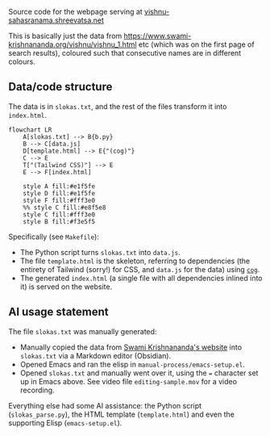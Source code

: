 Source code for the webpage serving at [vishnu-sahasranama.shreevatsa.net](https://vishnu-sahasranama.shreevatsa.net/)

This is basically just the data from https://www.swami-krishnananda.org/vishnu/vishnu_1.html etc (which was on the first page of search results), coloured such that consecutive names are in different colours.

## Data/code structure

The data is in `slokas.txt`, and the rest of the files transform it into `index.html`.

```mermaid
flowchart LR
    A[slokas.txt] --> B{b.py}
    B --> C[data.js]
    D[template.html] --> E{"(cog)"}
    C --> E
    T["(Tailwind CSS)"] --> E
    E --> F[index.html]
    
    style A fill:#e1f5fe
    style D fill:#e1f5fe
    style F fill:#fff3e0
    %% style C fill:#e8f5e8
    style C fill:#fff3e0
    style B fill:#f3e5f5
```

Specifically (see `Makefile`):

- The Python script turns `slokas.txt` into `data.js`.
- The file `template.html` is the skeleton, referring to dependencies (the entirety of Tailwind (sorry!) for CSS, and `data.js` for the data) using [`cog`](https://cog.readthedocs.io/en/latest/).
- The generated `index.html` (a single file with all dependencies inlined into it) is served on the website.

## AI usage statement

The file `slokas.txt` was manually generated:

- Manually copied the data from [Swami Krishnananda's website](https://www.swami-krishnananda.org/vishnu/vishnu_1.html) into `slokas.txt` via a Markdown editor (Obsidian).
- Opened Emacs and ran the elisp in `manual-process/emacs-setup.el`.
- Opened `slokas.txt` and manually went over it, using the `=` character set up in Emacs above. See video file `editing-sample.mov` for a video recording.

Everything else had some AI assistance: the Python script (`slokas_parse.py`), the HTML template (`template.html`) and even the supporting Elisp (`emacs-setup.el`).
